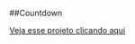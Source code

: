 ##Countdown

<a href="https://kauanteixeira.github.io/countdown/">Veja esse projeto clicando aqui</a>
